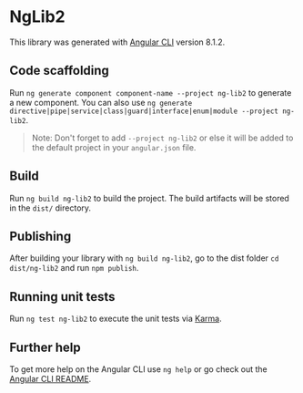 # NgLib2

This library was generated with [Angular CLI](https://github.com/angular/angular-cli) version 8.1.2.

## Code scaffolding

Run `ng generate component component-name --project ng-lib2` to generate a new component. You can also use `ng generate directive|pipe|service|class|guard|interface|enum|module --project ng-lib2`.
> Note: Don't forget to add `--project ng-lib2` or else it will be added to the default project in your `angular.json` file. 

## Build

Run `ng build ng-lib2` to build the project. The build artifacts will be stored in the `dist/` directory.

## Publishing

After building your library with `ng build ng-lib2`, go to the dist folder `cd dist/ng-lib2` and run `npm publish`.

## Running unit tests

Run `ng test ng-lib2` to execute the unit tests via [Karma](https://karma-runner.github.io).

## Further help

To get more help on the Angular CLI use `ng help` or go check out the [Angular CLI README](https://github.com/angular/angular-cli/blob/master/README.md).
